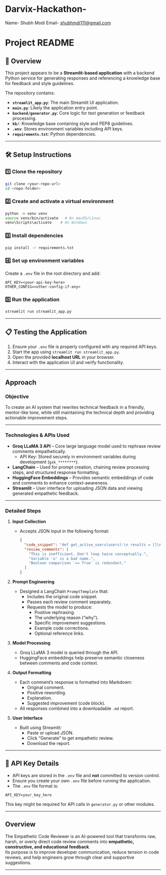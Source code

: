 # Darvix-Hackathon-
Name- Shubh Modi
Email- shubhmdi111@gmail.com

# Project README

## 📌 Overview
This project appears to be a **Streamlit-based application** with a backend Python service for generating responses and referencing a knowledge base for feedback and style guidelines.

The repository contains:
- **`streamlit_app.py`**: The main Streamlit UI application.
- **`main.py`**: Likely the application entry point.
- **`backend/generator.py`**: Core logic for text generation or feedback processing.
- **`kb/`**: Knowledge base containing style and PEP8 guidelines.
- **`.env`**: Stores environment variables including API keys.
- **`requirements.txt`**: Python dependencies.

---

## 🛠 Setup Instructions

### 1️⃣ Clone the repository
```bash
git clone <your-repo-url>
cd <repo-folder>
```

### 2️⃣ Create and activate a virtual environment
```bash
python -m venv venv
source venv/bin/activate   # On macOS/Linux
venv\Scripts\activate    # On Windows
```

### 3️⃣ Install dependencies
```bash
pip install -r requirements.txt
```

### 4️⃣ Set up environment variables
Create a `.env` file in the root directory and add:
```
API_KEY=<your-api-key-here>
OTHER_CONFIG=<other-config-if-any>
```

### 5️⃣ Run the application
```bash
streamlit run streamlit_app.py
```

---

## 📋 Testing the Application
1. Ensure your `.env` file is properly configured with any required API keys.
2. Start the app using `streamlit run streamlit_app.py`.
3. Open the provided **localhost URL** in your browser.
4. Interact with the application UI and verify functionality.

---


## Approach  

### Objective  
To create an AI system that rewrites technical feedback in a friendly, mentor-like tone, while still maintaining the technical depth and providing actionable improvement steps.

---

### Technologies & APIs Used  
- **Groq LLaMA 3 API** – Core large language model used to rephrase review comments empathetically.  
  - API Key: Stored securely in environment variables during development (`gsk_********`).
- **LangChain** – Used for prompt creation, chaining review processing steps, and structured response formatting.
- **HuggingFace Embeddings** – Provides semantic embeddings of code and comments to enhance context-awareness.
- **Streamlit** – User interface for uploading JSON data and viewing generated empathetic feedback.

---

### Detailed Steps  

1. **Input Collection**  
   - Accepts JSON input in the following format:
     ```json
     {
       "code_snippet": "def get_active_users(users):\n results = []\n for u in users:\n if u.is_active == True and u.profile_complete == True:\n results.append(u)\n return results",
       "review_comments": [
         "This is inefficient. Don't loop twice conceptually.",
         "Variable 'u' is a bad name.",
         "Boolean comparison '== True' is redundant."
       ]
     }
     ```

2. **Prompt Engineering**  
   - Designed a LangChain `PromptTemplate` that:
     - Includes the original code snippet.
     - Passes each review comment separately.
     - Requests the model to produce:
       - Positive rephrasing.
       - The underlying reason (“why”).
       - Specific improvement suggestions.
       - Example code corrections.
       - Optional reference links.

3. **Model Processing**  
   - Groq LLaMA 3 model is queried through the API.  
   - HuggingFace embeddings help preserve semantic closeness between comments and code context.

4. **Output Formatting**  
   - Each comment’s response is formatted into Markdown:
     - Original comment.
     - Positive rewording.
     - Explanation.
     - Suggested improvement (code block).
   - All responses combined into a downloadable `.md` report.

5. **User Interface**  
   - Built using Streamlit:
     - Paste or upload JSON.
     - Click “Generate” to get empathetic review.
     - Download the report.


---

## 🔑 API Key Details
- API keys are stored in the `.env` file and **not** committed to version control.
- Ensure you create your own `.env` file before running the application.
- The `.env` file format is:
```
API_KEY=your_key_here
```
This key might be required for API calls in `generator.py` or other modules.

---

## Overview  
The Empathetic Code Reviewer is an AI-powered tool that transforms raw, harsh, or overly direct code review comments into **empathetic, constructive, and educational feedback**.  
Its purpose is to improve developer communication, reduce tension in code reviews, and help engineers grow through clear and supportive suggestions.

---


